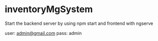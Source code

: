 # inventoryMgSystem

Start the backend server by using npm start and frontend with ngserve


user: admin@gmail.com
pass: admin


